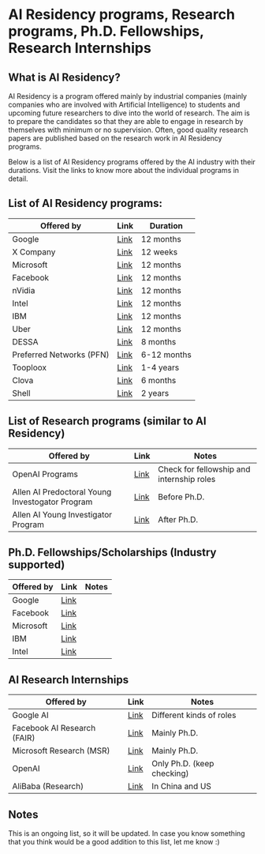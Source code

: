 # AI Residency programs, Research programs, Ph.D. Fellowships, Research Internships

## What is AI Residency?
AI Residency is a program offered mainly by industrial companies (mainly companies who are involved with Artificial Intelligence) to students and upcoming future researchers to dive into the world of research. The aim is to prepare the candidates so that they are able to engage in research by themselves with minimum or no supervision. Often, good quality research papers are published based on the research work in AI Residency programs.

Below is a list of AI Residency programs offered by the AI industry with their durations. Visit the links to know more about the individual programs in detail.

## List of AI Residency programs:

| Offered by | Link | Duration |
|------------|------|----------|
|Google|[Link](https://ai.google/research/join-us/ai-residency/)|12 months|
|X Company|[Link](https://x.company/careers-at-x/4114336002/)|12 weeks|
|Microsoft|[Link](https://www.microsoft.com/en-us/research/academic-program/microsoft-ai-residency-program/)|12 months|
|Facebook|[Link](https://research.fb.com/programs/facebook-ai-residency-program/)|12 months|
|nVidia|[Link](https://research.nvidia.com/research-residency)|12 months|
|Intel|[Link](https://www.intel.ai/research-programs)|12 months|
|IBM|[Link](https://www.research.ibm.com/artificial-intelligence/careers/ai-residency/)|12 months|
|Uber|[Link](https://careersinfo.uber.com/ai-residency)|12 months|
|DESSA|[Link](https://www.dessa.com/careers/)|8 months|
|Preferred Networks (PFN)|[Link](https://www.preferred-networks.jp/en/news/residency-program2018-2019tokyo)|6-12 months|
|Tooploox|[Link](https://www.tooploox.com/blog/ai-residency-program)|1-4 years|
|Clova|[Link](https://clova.ai/m/en/research/careers.html)|6 months|
|Shell|[Link](https://www.shell.com/energy-and-innovation/overcoming-technology-challenges/digital-innovation/artificial-intelligence/advancing-the-digital-revolution.html)|2 years|

## List of Research programs (similar to AI Residency)

| Offered by | Link | Notes |
|------------|------|-------|
|OpenAI Programs|[Link](https://openai.com/jobs/)|Check for fellowship and internship roles|
|Allen AI Predoctoral Young Investogator Program|[Link](https://allenai.org/jobs/job/allen-ai-predoctoral-young-investigator-program-812158.html)|Before Ph.D.|
|Allen AI Young Investigator Program|[Link](https://allenai.org/young-investigator-program.html)|After Ph.D.|

## Ph.D. Fellowships/Scholarships (Industry supported)

| Offered by | Link | Notes |
|------------|------|-------|
|Google|[Link](https://ai.google/research/outreach/phd-fellowship/)|
|Facebook|[Link](https://research.fb.com/programs/fellowship/)|
|Microsoft|[Link](https://www.microsoft.com/en-us/research/academic-program/phd-fellowship/)|
|IBM|[Link](https://www.research.ibm.com/university/awards/phdfellowship.shtml)|
|Intel|[Link](https://www.intel.com/content/dam/www/public/us/en/documents/corporate-information/phd-fellowship-provisions.pdf)|

## AI Research Internships

| Offered by | Link | Notes |
|------------|------|-------|
|Google AI|[Link](https://careers.google.com/jobs/results/?company=Google&company=YouTube&employment_type=INTERN&hl=en_US&jlo=en_US&q=Research%20Intern&sort_by=relevance)|Different kinds of roles|
|Facebook AI Research (FAIR)|[Link](https://www.facebook.com/careers/jobs/?q=AI%20research%20intern)|Mainly Ph.D.|
|Microsoft Research (MSR)|[Link](https://careers.microsoft.com/us/en/search-results?rt=university&keywords=AI%20Research%20Intern)|Mainly Ph.D.|
|OpenAI|[Link](https://openai.com/jobs/)|Only Ph.D. (keep checking)|
|AliBaba (Research)|[Link](https://campus.alibaba.com/en/talentPlanDetail?id=82)|In China and US|

## Notes

This is an ongoing list, so it will be updated. In case you know something that you think would be a good addition to this list, let me know :)
